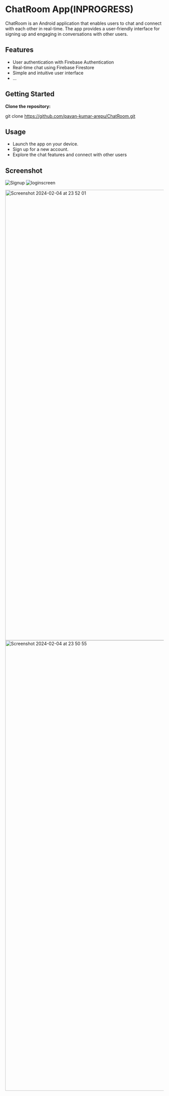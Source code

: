 # ChatRoom App(INPROGRESS)

ChatRoom is an Android application that enables users to chat and connect with each other in real-time. The app provides a user-friendly interface for signing up and engaging in conversations with other users.

## Features

- User authentication with Firebase Authentication
- Real-time chat using Firebase Firestore
- Simple and intuitive user interface
- ...

## Getting Started

**Clone the repository:**

   git clone https://github.com/pavan-kumar-arepu/ChatRoom.git

## Usage
- Launch the app on your device.
- Sign up for a new account.
- Explore the chat features and connect with other users



## Screenshot

![Signup](https://github.com/pavan-kumar-arepu/ChatRoom/assets/13812858/9348ab0f-e345-4221-93d5-6dca152ebf55)
![loginscreen](https://github.com/pavan-kumar-arepu/ChatRoom/assets/13812858/b3660304-2652-4ba8-83c0-e63fb2fb05e5)

<img width="1427" alt="Screenshot 2024-02-04 at 23 52 01" src="https://github.com/pavan-kumar-arepu/ChatRoom/assets/13812858/ec532093-2ff5-4252-9edb-053c5a7deafa">
<img width="1427" alt="Screenshot 2024-02-04 at 23 50 55" src="https://github.com/pavan-kumar-arepu/ChatRoom/assets/13812858/be6f350b-d5d2-4f6a-a9db-6a3ae359fdb5">
